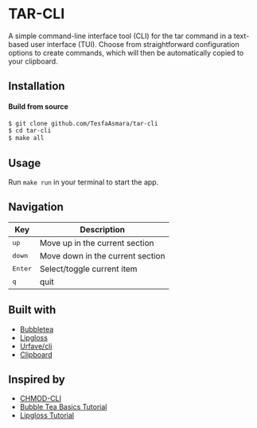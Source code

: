 # TAR-CLI

A simple command-line interface tool (CLI) for the tar command in a text-based user interface (TUI). Choose from straightforward configuration options to create commands, which will then be automatically copied to your clipboard.

## Installation

#### Build from source

```sh
$ git clone github.com/TesfaAsmara/tar-cli
$ cd tar-cli
$ make all
```

## Usage
Run `make run` in your terminal to start the app.

## Navigation
| Key                      | Description                            |
| -----------------------  | -------------------------------------- |
| <kbd> up </kbd>          | Move up in the current section         |
| <kbd> down </kbd>        | Move down in the current section       |
| <kbd> Enter </kbd>       | Select/toggle current item             |
| <kbd> q </kbd>           | quit                                   |

## Built with
- [Bubbletea](https://github.com/charmbracelet/bubbletea)
- [Lipgloss](https://github.com/charmbracelet/lipgloss)
- [Urfave/cli](https://github.com/urfave/cli/v2)
- [Clipboard](https://github.com/atotto/clipboard)

## Inspired by
- [CHMOD-CLI](https://github.com/Mayowa-Ojo/chmod-cli/tree/main)
- [Bubble Tea Basics Tutorial](https://github.com/charmbracelet/bubbletea/tree/master/tutorials/basics)
- [Lipgloss Tutorial](https://github.com/charmbracelet/lipgloss/blob/master/README.md)
